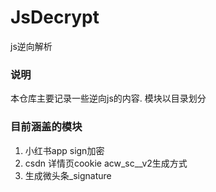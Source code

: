# JsDecrypt
js逆向解析

### 说明
本仓库主要记录一些逆向js的内容. 模块以目录划分

### 目前涵盖的模块
1. 小红书app sign加密
2. csdn 详情页cookie acw_sc__v2生成方式
3. 生成微头条_signature